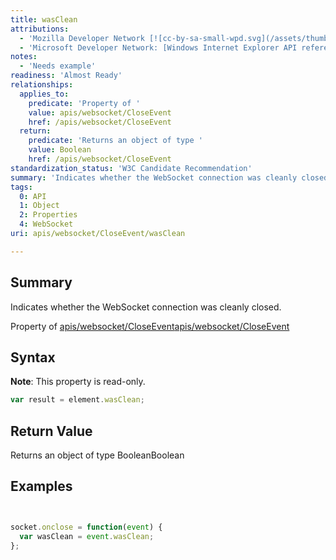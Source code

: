 ```yaml
---
title: wasClean
attributions:
  - 'Mozilla Developer Network [![cc-by-sa-small-wpd.svg](/assets/thumb/8/8c/cc-by-sa-small-wpd.svg/120px-cc-by-sa-small-wpd.svg.png)](http://creativecommons.org/licenses/by-sa/3.0/us/): [Article](https://developer.mozilla.org/en-US/docs/WebSockets/WebSockets_reference/CloseEvent)'
  - 'Microsoft Developer Network: [Windows Internet Explorer API reference Article](http://msdn.microsoft.com/en-us/library/ie/hh828809%28v=vs.85%29.aspx)'
notes:
  - 'Needs example'
readiness: 'Almost Ready'
relationships:
  applies_to:
    predicate: 'Property of '
    value: apis/websocket/CloseEvent
    href: /apis/websocket/CloseEvent
  return:
    predicate: 'Returns an object of type '
    value: Boolean
    href: /apis/websocket/CloseEvent
standardization_status: 'W3C Candidate Recommendation'
summary: 'Indicates whether the WebSocket connection was cleanly closed.'
tags:
  0: API
  1: Object
  2: Properties
  4: WebSocket
uri: apis/websocket/CloseEvent/wasClean

---
```

## Summary

Indicates whether the WebSocket connection was cleanly closed.

Property of [apis/websocket/CloseEvent](/apis/websocket/CloseEvent)[apis/websocket/CloseEvent](/apis/websocket/CloseEvent)

## Syntax

**Note**: This property is read-only.

``` js
var result = element.wasClean;
```

## Return Value

Returns an object of type BooleanBoolean

## Examples

``` js


socket.onclose = function(event) {
  var wasClean = event.wasClean;
};
```

</pre>

